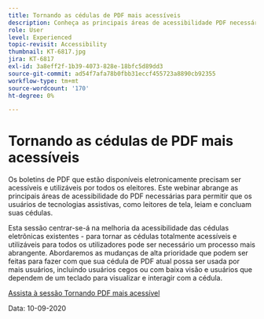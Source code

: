 ```yaml
---
title: Tornando as cédulas de PDF mais acessíveis
description: Conheça as principais áreas de acessibilidade PDF necessárias para permitir que os usuários de tecnologias assistivas, como leitores de tela, leiam e concluam suas cédulas
role: User
level: Experienced
topic-revisit: Accessibility
thumbnail: KT-6817.jpg
jira: KT-6817
exl-id: 3a8eff2f-1b39-4073-828e-18bfc5d89dd3
source-git-commit: ad54f7afa78b0fbb31eccf455723a8890cb92355
workflow-type: tm+mt
source-wordcount: '170'
ht-degree: 0%

---
```


# Tornando as cédulas de PDF mais acessíveis

Os boletins de PDF que estão disponíveis eletronicamente precisam ser acessíveis e utilizáveis por todos os eleitores. Este webinar abrange as principais áreas de acessibilidade do PDF necessárias para permitir que os usuários de tecnologias assistivas, como leitores de tela, leiam e concluam suas cédulas.

Esta sessão centrar-se-á na melhoria da acessibilidade das cédulas eletrônicas existentes - para tornar as cédulas totalmente acessíveis e utilizáveis para todos os utilizadores pode ser necessário um processo mais abrangente. Abordaremos as mudanças de alta prioridade que podem ser feitas para fazer com que sua cédula de PDF atual possa ser usada por mais usuários, incluindo usuários cegos ou com baixa visão e usuários que dependem de um teclado para visualizar e interagir com a cédula.

[Assista à sessão Tornando PDF mais acessível](https://event.on24.com/wcc/r/2620020/599427B9BC7DA6BB34A4D46EB0EB1F63)

Data: 10-09-2020